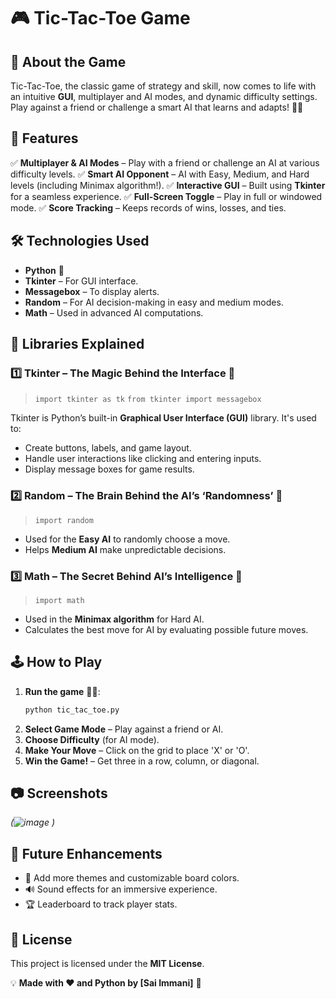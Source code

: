 # 🎮 Tic-Tac-Toe Game

## 📌 About the Game
Tic-Tac-Toe, the classic game of strategy and skill, now comes to life with an intuitive **GUI**, multiplayer and AI modes, and dynamic difficulty settings. Play against a friend or challenge a smart AI that learns and adapts! 🧠💡

## 🚀 Features
✅ **Multiplayer & AI Modes** – Play with a friend or challenge an AI at various difficulty levels.
✅ **Smart AI Opponent** – AI with Easy, Medium, and Hard levels (including Minimax algorithm!).
✅ **Interactive GUI** – Built using **Tkinter** for a seamless experience.
✅ **Full-Screen Toggle** – Play in full or windowed mode.
✅ **Score Tracking** – Keeps records of wins, losses, and ties.

## 🛠️ Technologies Used
- **Python** 🐍
- **Tkinter** – For GUI interface.
- **Messagebox** – To display alerts.
- **Random** – For AI decision-making in easy and medium modes.
- **Math** – Used in advanced AI computations.

## 📜 Libraries Explained

### 1️⃣ **Tkinter** – The Magic Behind the Interface 🎨
> `import tkinter as tk`
> `from tkinter import messagebox`

Tkinter is Python’s built-in **Graphical User Interface (GUI)** library. It's used to:
- Create buttons, labels, and game layout.
- Handle user interactions like clicking and entering inputs.
- Display message boxes for game results.

### 2️⃣ **Random** – The Brain Behind the AI’s ‘Randomness’ 🎲
> `import random`

- Used for the **Easy AI** to randomly choose a move.
- Helps **Medium AI** make unpredictable decisions.

### 3️⃣ **Math** – The Secret Behind AI’s Intelligence 🧠
> `import math`

- Used in the **Minimax algorithm** for Hard AI.
- Calculates the best move for AI by evaluating possible future moves.

## 🕹️ How to Play
1. **Run the game** 🏃‍♂️:
   ```bash
   python tic_tac_toe.py
   ```
2. **Select Game Mode** – Play against a friend or AI.
3. **Choose Difficulty** (for AI mode).
4. **Make Your Move** – Click on the grid to place 'X' or 'O'.
5. **Win the Game!** – Get three in a row, column, or diagonal.

## 📷 Screenshots
*(![image](https://github.com/user-attachments/assets/ba7847e0-7107-4731-b8f8-42335a396052)
)*

## 🔧 Future Enhancements
- 🎨 Add more themes and customizable board colors.
- 🔊 Sound effects for an immersive experience.
- 🏆 Leaderboard to track player stats.

## 📜 License
This project is licensed under the **MIT License**.

💡 **Made with ❤️ and Python by [Sai Immani]** 🚀

